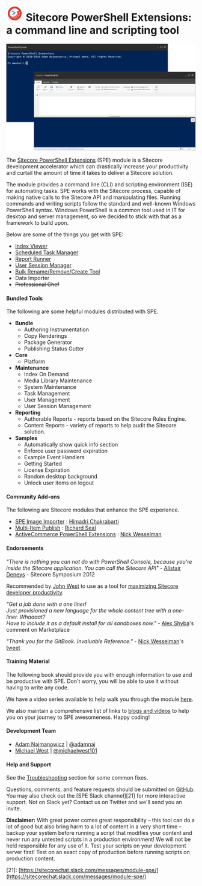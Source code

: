 # ![](images/logos/logo-45x45.jpg) Sitecore PowerShell Extensions: a command line and scripting tool

![Sitecore PowerShell Extensions](/images/screenshots/cover/readme-console-ise.png)

The [Sitecore PowerShell Extensions](https://marketplace.sitecore.net/Modules/Sitecore_PowerShell_console.aspx) \(SPE\) module is a Sitecore development accelerator which can drastically increase your productivity and curtail the amount of time it takes to deliver a Sitecore solution.

The module provides a command line \(CLI\) and scripting environment \(ISE\) for automating tasks. SPE works with the Sitecore process, capable of making native calls to the Sitecore API and manipulating files. Running commands and writing scripts follow the standard and well-known Windows PowerShell syntax. Windows PowerShell is a common tool used in IT for desktop and server management, so we decided to stick with that as a framework to build upon.

Below are some of the things you get with SPE:

* [Index Viewer](toolbox.md)
* [Scheduled Task Manager](toolbox.md)
* [Report Runner](reports.md)
* [User Session Manager](toolbox.md)
* [Bulk Rename/Remove/Create Tool](working-with-items.md)
* Data Importer
* ~~Professional Chef~~

#### Bundled Tools

The following are some helpful modules distributed with SPE.

* **Bundle**
  * Authoring Instrumentation
  * Copy Renderings
  * Package Generator
  * Publishing Status Gutter
* **Core**
  * Platform
* **Maintenance**
  * Index On Demand
  * Media Library Maintenance
  * System Maintenance
  * Task Management
  * User Management
  * User Session Management
* **Reporting**
  * Authorable Reports - reports based on the Sitecore Rules Engine.
  * Content Reports - variety of reports to help audit the Sitecore solution.
* **Samples**
  * Automatically show quick info section
  * Enforce user password expiration
  * Example Event Handlers
  * Getting Started
  * License Expiration
  * Random desktop background
  * Unlock user items on logout

#### Community Add-ons

The following are Sitecore modules that enhance the SPE experience.

* [SPE Image Importer](https://marketplace.sitecore.net/en/Modules/S/SPE_Image_Uploader_Module10.aspx) : [Himadri Chakrabarti](https://twitter.com/himadric)
* [Multi-Item Publish](http://www.sitecorenutsbolts.net/2015/12/14/Multi-Item-Publish-with-Sitecore-Powershell-Extensions/) : [Richard Seal](https://twitter.com/rich_seal)
* [ActiveCommerce PowerShell Extensions](https://github.com/ActiveCommerce/activecommerce-powershell-extensions) : [Nick Wesselman](https://twitter.com/techphoria414)

#### Endorsements

_"There is nothing you can not do with PowerShell Console, because you're inside the Sitecore application. You can call the Sitecore API"_ - [Alistair Deneys](https://twitter.com/adeneys) - Sitecore Symposium 2012

Recommended by [John West](https://twitter.com/sitecorejohn) to use as a tool for [maximizing Sitecore developer productivity](http://www.sitecore.net/learn/blogs/technical-blogs/john-west-sitecore-blog/posts/2015/02/maximize-sitecore-developer-productivity.aspx).

_"Get a job done with a one liner!  
Just provisioned a new language for the whole content tree with a one-liner. Whaaaat?  
Have to include it as a default install for all sandboxes now."_ - [Alex Shyba](https://marketplace.sitecore.net/Modules/Sitecore_PowerShell_console.aspx)'s comment on Marketplace

_"Thank you for the GitBook. Invaluable Reference."_ - [Nick Wesselman](https://twitter.com/techphoria414)'s [tweet](https://twitter.com/techphoria414/status/632033887632289792)

#### Training Material

The following book should provide you with enough information to use and be  productive with SPE. Don't worry, you will be able to use it without having to write any code.

We have a video series available to help walk you through the module [here](https://www.youtube.com/playlist?list=PLph7ZchYd_nCypVZSNkudGwPFRqf1na0b).

We also maintain a comprehensive list of links to [blogs and videos](http://blog.najmanowicz.com/sitecore-powershell-console/) to help you on your journey to SPE awesomeness. Happy coding!

#### Development Team

* [Adam Najmanowicz](http://blog.najmanowicz.com/) \| [@adamnaj](https://twitter.com/adamnaj)
* [Michael West](http://michaellwest.blogspot.com/) \| [@michaelwest101](https://twitter.com/MichaelWest101)

#### Help and Support

See the [Troubleshooting](troubleshooting.md) section for some common fixes.

Questions, comments, and feature requests should be submitted on [GitHub](https://git.io/spe). You may also check out the \[SPE Slack channel\]\[21\] for more interactive support. Not on Slack yet? Contact us on Twitter and we'll send you an invite.

**Disclaimer:** With great power comes great responsibility – this tool can do a lot of good but also bring harm to a lot of content in a very short time – backup your system before running a script that modifies your content and never run any untested scripts in a production environment! We will not be held responsible for any use of it. Test your scripts on your development server first! Test on an exact copy of production before running scripts on production content.

\[21\]: [https://sitecorechat.slack.com/messages/module-spe/](https://sitecorechat.slack.com/messages/module-spe/)

